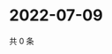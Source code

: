 # 2022-07-09

共 0 条

<!-- BEGIN WEIBO -->
<!-- 最后更新时间 Sat Jul 09 2022 20:27:29 GMT+0800 (China Standard Time) -->

<!-- END WEIBO -->
